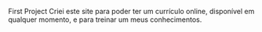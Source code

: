 First Project
Criei este site para poder ter um currículo online, disponível em qualquer momento, e para treinar um meus conhecimentos.

